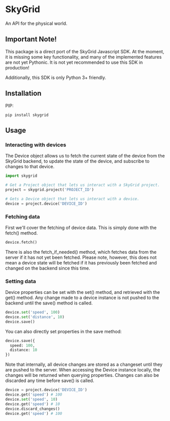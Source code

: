 # SkyGrid
An API for the physical world.


## Important Note!

This package is a direct port of the SkyGrid Javascript SDK. At the moment, it is missing some key functionality, and many of the implemented features are not yet Pythonic. It is not yet recommended to use this SDK in production!

Additionally, this SDK is only Python 3+ friendly.


## Installation

PIP:
```
pip install skygrid
```

## Usage

### Interacting with devices

The Device object allows us to fetch the current state of the device from the SkyGrid backend, to update the state of the device, and subscribe to changes to that device.

```python
import skygrid

# Get a Project object that lets us interact with a SkyGrid project.
project = skygrid.project('PROJECT_ID')

# Gets a Device object that lets us interact with a device.
device = project.device('DEVICE_ID')
```

### Fetching data

First we'll cover the fetching of device data.  This is simply done with the fetch() method.
```python
device.fetch()
```
There is also the fetch_if_needed() method, which fetches data from the server if it has not yet been fetched.  Please note, however, this does not mean a device state will be fetched if it has previously been fetched and changed on the backend since this time.

### Setting data

Device properties can be set with the set() method, and retrieved with the get() method.  Any change made to a device instance is not pushed to the backend until the save() method is called.  

```python
device.set('speed', 100)
device.set('distance', 10)
device.save()
```
You can also directly set properties in the save method:
```python
device.save({
  speed: 100,
  distance: 10
})
```

Note that internally, all device changes are stored as a changeset until they are pushed to the server.  When accessing the Device instance locally, the changes will be returned when querying properties.  Changes can also be discarded any time before save() is called.
```python
device = project.device('DEVICE_ID')
device.get('speed') # 100
device.set('speed', 10)
device.get('speed') # 10
device.discard_changes()
device.get('speed') # 100
```
